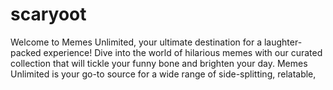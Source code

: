 # scaryoot
Welcome to Memes Unlimited, your ultimate destination for a laughter-packed experience! Dive into the world of hilarious memes with our curated collection that will tickle your funny bone and brighten your day. Memes Unlimited is your go-to source for a wide range of side-splitting, relatable, 
